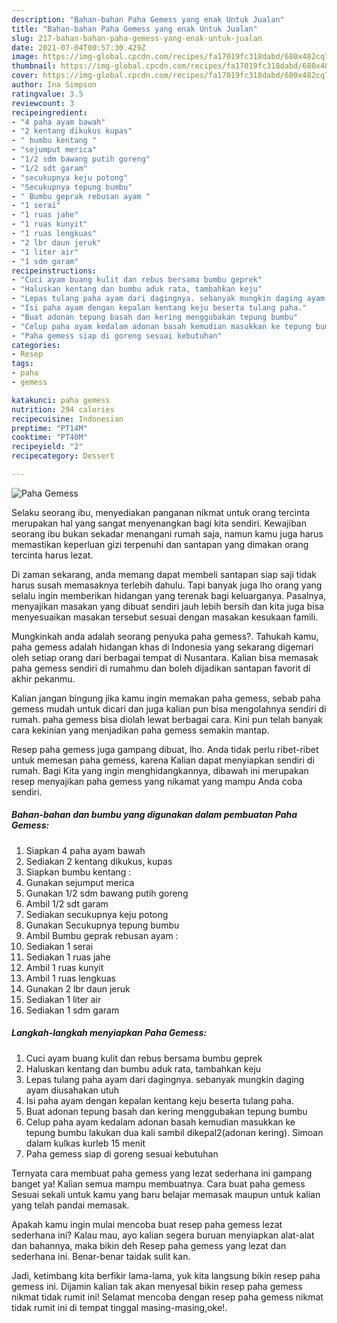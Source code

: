 ```yaml
---
description: "Bahan-bahan Paha Gemess yang enak Untuk Jualan"
title: "Bahan-bahan Paha Gemess yang enak Untuk Jualan"
slug: 217-bahan-bahan-paha-gemess-yang-enak-untuk-jualan
date: 2021-07-04T00:57:30.429Z
image: https://img-global.cpcdn.com/recipes/fa17019fc318dabd/680x482cq70/paha-gemess-foto-resep-utama.jpg
thumbnail: https://img-global.cpcdn.com/recipes/fa17019fc318dabd/680x482cq70/paha-gemess-foto-resep-utama.jpg
cover: https://img-global.cpcdn.com/recipes/fa17019fc318dabd/680x482cq70/paha-gemess-foto-resep-utama.jpg
author: Ina Simpson
ratingvalue: 3.5
reviewcount: 3
recipeingredient:
- "4 paha ayam bawah"
- "2 kentang dikukus kupas"
- " bumbu kentang "
- "sejumput merica"
- "1/2 sdm bawang putih goreng"
- "1/2 sdt garam"
- "secukupnya keju potong"
- "Secukupnya tepung bumbu"
- " Bumbu geprak rebusan ayam "
- "1 serai"
- "1 ruas jahe"
- "1 ruas kunyit"
- "1 ruas lengkuas"
- "2 lbr daun jeruk"
- "1 liter air"
- "1 sdm garam"
recipeinstructions:
- "Cuci ayam buang kulit dan rebus bersama bumbu geprek"
- "Haluskan kentang dan bumbu aduk rata, tambahkan keju"
- "Lepas tulang paha ayam dari dagingnya. sebanyak mungkin daging ayam diusahakan utuh"
- "Isi paha ayam dengan kepalan kentang keju beserta tulang paha."
- "Buat adonan tepung basah dan kering menggubakan tepung bumbu"
- "Celup paha ayam kedalam adonan basah kemudian masukkan ke tepung bumbu lakukan dua kali sambil dikepal2(adonan kering). Simoan dalam kulkas kurleb 15 menit"
- "Paha gemess siap di goreng sesuai kebutuhan"
categories:
- Resep
tags:
- paha
- gemess

katakunci: paha gemess 
nutrition: 294 calories
recipecuisine: Indonesian
preptime: "PT14M"
cooktime: "PT40M"
recipeyield: "2"
recipecategory: Dessert

---
```



![Paha Gemess](https://img-global.cpcdn.com/recipes/fa17019fc318dabd/680x482cq70/paha-gemess-foto-resep-utama.jpg)

Selaku seorang ibu, menyediakan panganan nikmat untuk orang tercinta merupakan hal yang sangat menyenangkan bagi kita sendiri. Kewajiban seorang ibu bukan sekadar menangani rumah saja, namun kamu juga harus memastikan keperluan gizi terpenuhi dan santapan yang dimakan orang tercinta harus lezat.

Di zaman  sekarang, anda memang dapat membeli santapan siap saji tidak harus susah memasaknya terlebih dahulu. Tapi banyak juga lho orang yang selalu ingin memberikan hidangan yang terenak bagi keluarganya. Pasalnya, menyajikan masakan yang dibuat sendiri jauh lebih bersih dan kita juga bisa menyesuaikan masakan tersebut sesuai dengan masakan kesukaan famili. 



Mungkinkah anda adalah seorang penyuka paha gemess?. Tahukah kamu, paha gemess adalah hidangan khas di Indonesia yang sekarang digemari oleh setiap orang dari berbagai tempat di Nusantara. Kalian bisa memasak paha gemess sendiri di rumahmu dan boleh dijadikan santapan favorit di akhir pekanmu.

Kalian jangan bingung jika kamu ingin memakan paha gemess, sebab paha gemess mudah untuk dicari dan juga kalian pun bisa mengolahnya sendiri di rumah. paha gemess bisa diolah lewat berbagai cara. Kini pun telah banyak cara kekinian yang menjadikan paha gemess semakin mantap.

Resep paha gemess juga gampang dibuat, lho. Anda tidak perlu ribet-ribet untuk memesan paha gemess, karena Kalian dapat menyiapkan sendiri di rumah. Bagi Kita yang ingin menghidangkannya, dibawah ini merupakan resep menyajikan paha gemess yang nikamat yang mampu Anda coba sendiri.

<!--inarticleads1-->

##### Bahan-bahan dan bumbu yang digunakan dalam pembuatan Paha Gemess:

1. Siapkan 4 paha ayam bawah
1. Sediakan 2 kentang dikukus, kupas
1. Siapkan  bumbu kentang :
1. Gunakan sejumput merica
1. Gunakan 1/2 sdm bawang putih goreng
1. Ambil 1/2 sdt garam
1. Sediakan secukupnya keju potong
1. Gunakan Secukupnya tepung bumbu
1. Ambil  Bumbu geprak rebusan ayam :
1. Sediakan 1 serai
1. Sediakan 1 ruas jahe
1. Ambil 1 ruas kunyit
1. Ambil 1 ruas lengkuas
1. Gunakan 2 lbr daun jeruk
1. Sediakan 1 liter air
1. Sediakan 1 sdm garam




<!--inarticleads2-->

##### Langkah-langkah menyiapkan Paha Gemess:

1. Cuci ayam buang kulit dan rebus bersama bumbu geprek
1. Haluskan kentang dan bumbu aduk rata, tambahkan keju
1. Lepas tulang paha ayam dari dagingnya. sebanyak mungkin daging ayam diusahakan utuh
1. Isi paha ayam dengan kepalan kentang keju beserta tulang paha.
1. Buat adonan tepung basah dan kering menggubakan tepung bumbu
1. Celup paha ayam kedalam adonan basah kemudian masukkan ke tepung bumbu lakukan dua kali sambil dikepal2(adonan kering). Simoan dalam kulkas kurleb 15 menit
1. Paha gemess siap di goreng sesuai kebutuhan




Ternyata cara membuat paha gemess yang lezat sederhana ini gampang banget ya! Kalian semua mampu membuatnya. Cara buat paha gemess Sesuai sekali untuk kamu yang baru belajar memasak maupun untuk kalian yang telah pandai memasak.

Apakah kamu ingin mulai mencoba buat resep paha gemess lezat sederhana ini? Kalau mau, ayo kalian segera buruan menyiapkan alat-alat dan bahannya, maka bikin deh Resep paha gemess yang lezat dan sederhana ini. Benar-benar taidak sulit kan. 

Jadi, ketimbang kita berfikir lama-lama, yuk kita langsung bikin resep paha gemess ini. Dijamin kalian tak akan menyesal bikin resep paha gemess nikmat tidak rumit ini! Selamat mencoba dengan resep paha gemess nikmat tidak rumit ini di tempat tinggal masing-masing,oke!.

